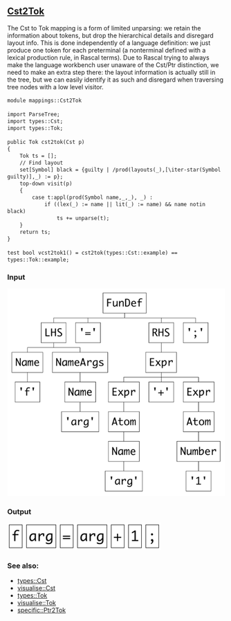 ## [Cst2Tok](https://github.com/grammarware/bx-parsing/blob/master/src/mappings/Cst2Tok.rsc)

The Cst to Tok mapping is a form of limited unparsing: we retain the information about tokens, but drop
the hierarchical details and disregard layout info.
This is done independently of a language definition: we just produce one token for each preterminal
(a nonterminal defined with a lexical production rule, in Rascal terms).
Due to Rascal trying to always make the language workbench user unaware of the Cst/Ptr distinction,
we need to make an extra step there: the layout information is actually still in the tree, but we can
easily identify it as such and disregard when traversing tree nodes with a low level visitor.

```
module mappings::Cst2Tok

import ParseTree;
import types::Cst;
import types::Tok;

public Tok cst2tok(Cst p)
{
    Tok ts = [];
    // Find layout
    set[Symbol] black = {guilty | /prod(layouts(_),[\iter-star(Symbol guilty)],_) := p};
    top-down visit(p)
    {
        case t:appl(prod(Symbol name,_,_), _) :
            if ((lex(_) := name || lit(_) := name) && name notin black)
                ts += unparse(t);
    }
    return ts;
}

test bool vcst2tok1() = cst2tok(types::Cst::example) == types::Tok::example;
```

### Input

![Input](https://github.com/grammarware/bx-parsing/raw/master/img/Cst.png)

### Output

![Output](https://github.com/grammarware/bx-parsing/raw/master/img/Tok.png)

### See also:
* [types::Cst](https://github.com/grammarware/bx-parsing/blob/master/src/types/Cst.rsc)
* [visualise::Cst](https://github.com/grammarware/bx-parsing/blob/master/src/visualise/Cst.rsc)
* [types::Tok](https://github.com/grammarware/bx-parsing/blob/master/src/types/Tok.rsc)
* [visualise::Tok](https://github.com/grammarware/bx-parsing/blob/master/src/visualise/Tok.rsc)
* [specific::Ptr2Tok](https://github.com/grammarware/bx-parsing/blob/master/src/specific/Ptr2Tok.rsc)
